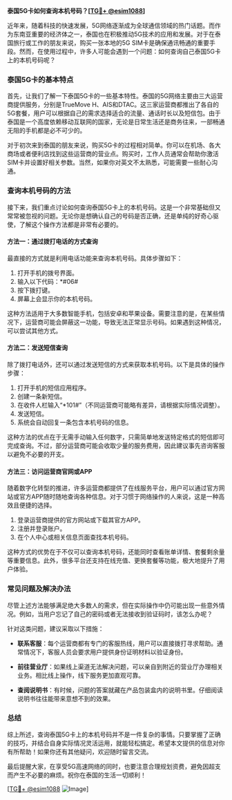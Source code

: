 **泰国5G卡如何查询本机号码？[[TG💪+ @esim1088](https://t.me/s/esim1088)]**

近年来，随着科技的快速发展，5G网络逐渐成为全球通信领域的热门话题。而作为东南亚重要的经济体之一，泰国也在积极推动5G技术的应用和发展。对于在泰国旅行或工作的朋友来说，购买一张本地的5G SIM卡是确保通讯畅通的重要手段。然而，在使用过程中，许多人可能会遇到一个问题：如何查询自己泰国5G卡上的本机号码呢？

### 泰国5G卡的基本特点

首先，让我们了解一下泰国5G卡的一些基本特性。泰国的5G网络主要由三大运营商提供服务，分别是TrueMove H、AIS和DTAC。这三家运营商都推出了各自的5G套餐，用户可以根据自己的需求选择适合的流量、通话时长以及短信包。由于泰国是一个高度依赖移动互联网的国家，无论是日常生活还是商务往来，一部畅通无阻的手机都是必不可少的。

对于初次来到泰国的朋友来说，购买5G卡的过程相对简单。你可以在机场、各大商场或者便利店找到这些运营商的营业点。购买时，工作人员通常会帮助你激活SIM卡并设置好相关参数。当然，如果你对英文不太熟悉，可能需要一些耐心沟通。

### 查询本机号码的方法

接下来，我们重点讨论如何查询泰国5G卡上的本机号码。这是一个非常基础但又常常被忽视的问题。无论你是想确认自己的号码是否正确，还是单纯的好奇心驱使，了解这个操作方法都是非常有必要的。

#### 方法一：通过拨打电话的方式查询

最直接的方式就是利用电话功能来查询本机号码。具体步骤如下：

1. 打开手机的拨号界面。
2. 输入以下代码：*#06#
3. 按下拨打键。
4. 屏幕上会显示你的本机号码。

这种方法适用于大多数智能手机，包括安卓和苹果设备。需要注意的是，在某些情况下，运营商可能会屏蔽这一功能，导致无法正常显示号码。如果遇到这种情况，可以尝试其他方式。

#### 方法二：发送短信查询

除了拨打电话外，还可以通过发送短信的方式来获取本机号码。以下是具体的操作步骤：

1. 打开手机的短信应用程序。
2. 创建一条新短信。
3. 在收件人栏输入“*101#”（不同运营商可能略有差异，请根据实际情况调整）。
4. 发送短信。
5. 系统会自动回复一条包含本机号码的信息。

这种方法的优点在于无需手动输入任何数字，只需简单地发送特定格式的短信即可完成查询。不过，部分运营商可能会收取少量的服务费用，因此建议事先咨询客服以避免不必要的开支。

#### 方法三：访问运营商官网或APP

随着数字化转型的推进，许多运营商都提供了在线服务平台，用户可以通过官方网站或官方APP随时随地查询各种信息。对于习惯于网络操作的人来说，这是一种高效且便捷的选择。

1. 登录运营商提供的官方网站或下载其官方APP。
2. 注册并登录账户。
3. 在个人中心或相关信息页面查找本机号码。

这种方式的优势在于不仅可以查询本机号码，还能同时查看账单详情、套餐剩余量等重要信息。此外，很多平台还支持在线充值、更换套餐等功能，极大地提升了用户体验。

### 常见问题及解决办法

尽管上述方法能够满足绝大多数人的需求，但在实际操作中仍可能出现一些意外情况。例如，当用户忘记了自己的密码或者无法接收到验证码时，该怎么办呢？

针对这类问题，建议采取以下措施：

- **联系客服**：每个运营商都有专门的客服热线，用户可以直接拨打寻求帮助。通常情况下，客服人员会要求用户提供身份证明材料以验证身份。
  
- **前往营业厅**：如果线上渠道无法解决问题，可以亲自到附近的营业厅办理相关业务。相比线上操作，线下服务更加直观可靠。

- **查阅说明书**：有时候，问题的答案就藏在产品包装盒内的说明书里。仔细阅读说明书往往能带来意想不到的效果。

### 总结

综上所述，查询泰国5G卡上的本机号码并不是一件复杂的事情。只要掌握了正确的技巧，并结合自身实际情况灵活运用，就能轻松搞定。希望本文提供的信息对你有所帮助！如果你还有其他疑问，欢迎随时留言交流。

最后提醒大家，在享受5G高速网络的同时，也要注意合理规划资费，避免因超支而产生不必要的麻烦。祝你在泰国的生活一切顺利！

[[TG💪+ @esim1088](https://t.me/s/esim1088) ![Image](https://i.postimg.cc/4NQfJmqS/Snipaste-2025-05-13-00-14-12.png)]
